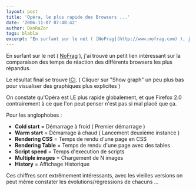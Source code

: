```yaml
---
layout: post
title: 'Opéra, le plus rapide des Browsers ...'
date: '2006-11-07 07:48:42'
author: DanRaZor
tags: blabla
excerpt: "En surfant sur le net ( [NoFrag](http://www.nofrag.com) ), j'ai trouvé un petit lien intéressant   sur la comparaison des temps de réaction des différents browsers les plus répandus.  \n  \nLe résultat final se trouve [ICI](http://www.howtocreate.co.uk/browserSpeed.html#winspeed).   ( Cliquer sur &quot;Show graph&quot; un peu plus bas      …"
---
```


En surfant sur le net ( [NoFrag](http://www.nofrag.com) ), j'ai trouvé un petit lien intéressant   sur la comparaison des temps de réaction des différents browsers les plus répandus.

Le résultat final se trouve [ICI](http://www.howtocreate.co.uk/browserSpeed.html#winspeed).   ( Cliquer sur &quot;Show graph&quot; un peu plus bas pour visualiser des graphiques plus explicites )

On constate qu'Opéra est LE plus rapide globalement, et que Firefox 2.0   contrairement à ce que l'on peut penser n'est pas si mal placé que ça.

Pour les anglophobes :

* **Cold start** = Démarrage à froid ( Premier démarrage )
* **Warm start** = Démarrage à chaud ( Lancement deuxième instance )
* **Rendering CSS** = Temps de rendu d'une page en CSS
* **Rendering Table** = Temps de rendu d'une page avec des tables
* **Script speed** = Temps d'execution de scripts
* **Multiple images** = Chargement de N images
* **History** = Affichage Historique

Ces chiffres sont extrêmement intéressants, avec les vieilles versions   on peut même constater les évolutions/régressions de chacuns ...
